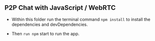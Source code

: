 ##  P2P Chat with JavaScript / WebRTC

+ Within this folder run the terminal command `npm install` to install the dependencies and devDependencies.

+ Then `run npm` start to run the app.
